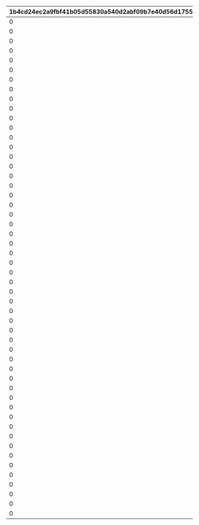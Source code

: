 |1b4cd24ec2a9fbf41b05d55830a540d2abf09b7e40d56d17555872dc1667d440|d63dc8fd643169e01f2e809c2694841bf9a2c46b0ab8234ca6738df2fbf8afb0|54fe891f867d01c139c2aa5f799b61a179fd73f7c0abebbb7225857cfd4ccc46|0c885006d3ad8da7625bf5aa7a6c42be35c5b4e3742d70abe510283748071deb|2f46f41e8aecaa70e2ca7b88208a7fd436e551bb944e82452ec98b71e2adace7|56f3372436654cd9acefae2c806258fc500107054a6a3b33b2f36c25e5be6531|1723683b04231f6999e79a83befcc4d6cd896eb1ac00b75bc8be55a9d79f3d8f|8bff030fae3a99e7f72003973b469091b837dd1b770c0d140f265ce375ebd702|1e291960c973d291cd7d6eed335ac252b37290b654e65830aeb14bd4c6963d55|f218e776c42e4951151eede60381b0ce6871a46c83f98cb837ac556e619cf5c8|2b1e77e7989d141b187dc5b9ae0dbbf3a6fae63a7684314c6cbd59e95b564342|7522710676e3674f5e476a5227f159b992a6f0c05e40577bee4b7f9934389696|93eb751ea051ddf608062b1e50a13d4b1bd4ccf8925beecdae1bbefe046de1bf|ca28490943f286a03ee7faaf7789652cab6ef891f2e08b33934d78fb53564f49|1b47c47912eeea29995581c9b60b20c63a5c4721a37745f81018593ed57777de|
| --- | --- | --- | --- | --- | --- | --- | --- | --- | --- | --- | --- | --- | --- | --- |
|0|0|0|1|0|40001|0|1|0|20012|20011|7|2|2001|1|
|0|0|0|1|0|40001|0|1|0|20022|20021|7|2|2002|1|
|0|0|0|1|0|40001|0|1|0|20032|20031|7|2|2003|1|
|0|0|0|1|0|40001|0|1|0|20042|20041|7|2|2004|1|
|0|0|0|1|0|40001|0|1|0|20052|20051|7|2|2005|1|
|0|0|0|1|0|40001|0|1|0|20062|20061|7|2|2006|1|
|0|0|0|1|0|40001|0|1|0|20072|20071|7|2|2007|1|
|0|0|0|1|0|40001|0|1|0|20082|20081|7|2|2008|1|
|0|0|0|1|0|40001|0|1|0|20092|20091|7|2|2009|1|
|0|0|0|1|0|40001|0|1|0|20102|20101|7|2|2010|1|
|0|0|0|1|0|40001|0|1|0|20112|20111|7|2|2011|1|
|0|0|0|1|0|40001|0|1|0|20122|20121|7|2|2012|1|
|0|0|0|1|0|40001|0|1|0|20132|20131|7|2|2013|1|
|0|0|0|1|0|40001|0|1|0|20142|20141|7|2|2014|1|
|0|0|0|1|0|40001|0|1|0|20152|20151|7|2|2015|1|
|0|0|0|1|0|40001|0|1|0|20162|20161|7|2|2016|1|
|0|0|0|1|0|40001|0|1|0|20172|20171|7|2|2017|1|
|0|0|0|1|0|40001|0|1|0|20182|20181|7|2|2018|1|
|0|0|0|1|0|40001|0|1|0|20192|20191|7|2|2019|1|
|0|0|0|1|0|40001|0|1|0|20202|20201|7|2|2020|1|
|0|0|0|1|0|40001|0|1|0|20212|20211|7|2|2021|1|
|0|0|0|1|0|40001|0|1|0|20222|20221|7|2|2022|1|
|0|0|0|1|0|40001|0|1|0|20232|20231|7|2|2023|1|
|0|0|0|1|0|40001|0|1|0|20242|20241|7|2|2024|1|
|0|0|0|1|0|40001|0|1|0|20252|20251|7|2|2025|1|
|0|0|0|1|0|40001|0|1|0|20262|20261|7|2|2026|1|
|0|0|0|1|0|40001|0|1|0|20272|20271|7|2|2027|1|
|0|0|0|1|0|40001|0|1|0|20282|20281|7|2|2028|1|
|0|0|0|1|0|40001|40|1|0|30012|30011|7|1|3001|1|
|0|0|0|1|0|40001|40|5|0|30022|30021|7|1|3002|1|
|0|0|0|1|0|40001|40|6|0|30032|30031|7|1|3003|1|
|0|0|0|2|0|40001|-58|6|0|30042|30041|0|1|3004|1|
|0|0|0|1|0|40001|-42|1|0|30052|30051|-20|1|3005|1|
|0|0|0|1|0|40001|-42|5|0|30062|30061|-20|1|3006|1|
|0|0|0|1|0|40001|0|1|0|30072|30071|40|1|3007|1|
|0|0|0|1|0|40001|0|5|0|30082|30081|40|1|3008|1|
|0|0|0|1|0|40001|0|6|0|30092|30091|40|1|3009|1|
|0|0|0|1|0|40001|0|1|0|40012|40011|0|1|4001|2|
|0|0|0|1|0|40001|0|5|0|40022|40021|0|1|4002|2|
|0|0|0|1|0|40001|0|1|0|40052|40051|0|1|4005|2|
|0|0|0|1|0|40001|0|5|0|40062|40061|0|1|4006|2|
|0|0|0|2|0|40001|0|6|0|40072|40071|0|1|4007|2|
|0|0|0|2|0|40004|0|6|0|40092|40091|0|1|4009|2|
|0|0|0|1|0|40004|0|1|0|40102|40101|0|1|4010|2|
|0|0|0|1|0|40004|0|5|0|40112|40111|0|1|4011|2|
|0|0|0|1|0|40001|0|6|0|40122|40121|0|1|4012|2|
|0|0|0|1|0|40004|0|1|0|40132|40131|0|1|4013|2|
|0|0|0|1|0|40004|0|5|0|40142|40141|0|1|4014|2|
|0|0|0|1|0|40001|0|6|0|40152|40151|0|1|4015|2|
|0|0|0|1|0|40004|0|1|0|40162|40161|0|1|4016|2|
|0|0|0|1|0|40004|0|5|0|40172|40171|0|1|4017|2|
|0|0|0|1|0|40001|0|6|0|40182|40181|0|1|4018|2|